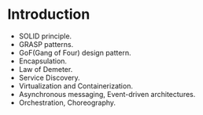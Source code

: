 # Introduction

+ SOLID principle.
+ GRASP patterns.
+ GoF(Gang of Four) design pattern.
+ Encapsulation.
+ Law of Demeter.
+ Service Discovery.
+ Virtualization and Containerization.
+ Asynchronous messaging, Event-driven architectures.
+ Orchestration, Choreography.
